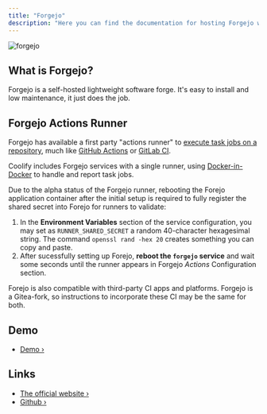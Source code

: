 ```yaml
---
title: "Forgejo"
description: "Here you can find the documentation for hosting Forgejo with Coolify."
---
```


![forgejo](https://forgejo.org/images/forgejo-wordmark.svg)

## What is Forgejo?

Forgejo is a self-hosted lightweight software forge. It's easy to install and low maintenance, it just does the job.

## Forgejo Actions Runner

Forgejo has available a first party "actions runner" to [execute task jobs on a repository](https://forgejo.org/docs/latest/user/actions/), much like [GitHub Actions](https://docs.github.com/en/actions) or [GitLab CI](https://docs.gitlab.com/ee/ci/index.html).

Coolify includes Forgejo services with a single runner, using [Docker-in-Docker](https://hub.docker.com/_/docker) to handle and report task jobs.

Due to the alpha status of the Forgejo runner, rebooting the Forejo application container after the initial setup is required to fully register the shared secret into Forejo for runners to validate:

1. In the **Environment Variables** section of the service configuration, you may set as `RUNNER_SHARED_SECRET` a random 40-character hexagesimal string. The command `openssl rand -hex 20` creates something you can copy and paste.
2. After sucessfully setting up Forejo, **reboot the `forgejo` service** and wait some seconds until the runner appears in Forgejo _Actions_ Configuration section.

Forejo is also compatible with third-party CI apps and platforms. Forgejo is a Gitea-fork, so instructions to incorporate these CI may be the same for both.

## Demo

- [Demo ›](https://next.forgejo.org/)

## Links

- [The official website ›](https://forgejo.org/)
- [Github ›](https://codeberg.org/forgejo/forgejo)
